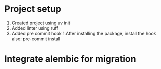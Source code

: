 # Project setup
1. Created project using uv init
2. Added linter using ruff
3. Added pre commit hook
    1.After installing the package,  install the hook also: pre-commit install


# Integrate alembic for migration